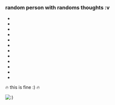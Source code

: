 ### random person with randoms thoughts :v
-
-
-
-
-
-
-
-
-
-
-
-
🔥 this is fine :) 🔥







![:)](https://media.giphy.com/media/v1.Y2lkPTc5MGI3NjExZjN1cDR0ZWNpc3lqZm1haDFhaWlqZGJkenlsZjk1b3dub2xwOW5veCZlcD12MV9pbnRlcm5hbF9naWZfYnlfaWQmY3Q9Zw/X27AXW56bVsZ7z8qy7/source.gif)

